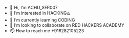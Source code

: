 - 👋 Hi, I’m ACHU_SER007
- 👀 I’m interested in HACKING♨️
- 🌱 I’m currently learning CODING 
- 💞️ I’m looking to collaborate on RED HACKERS ACADEMY 
- 📫 How to reach me +916282105223

<!---
ACHU_SER/ACHU_SER007 is a ✨ special ✨ repository because its `README.md` (this file) appears on your GitHub profile.
You can click the Preview link to take a look at your changes.
--->
